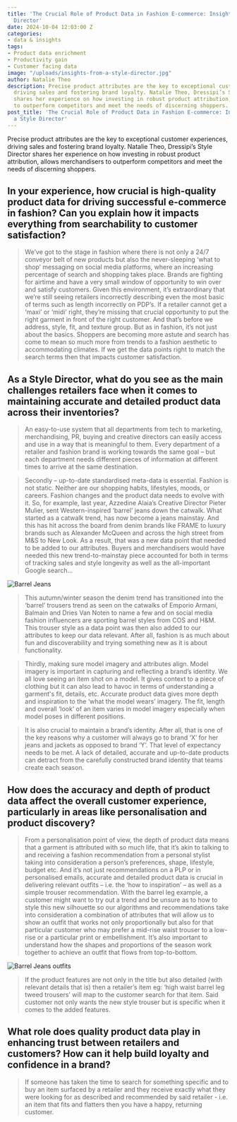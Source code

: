 ```yaml
---
title: 'The Crucial Role of Product Data in Fashion E-commerce: Insights from a Style
  Director'
date: 2024-10-04 12:03:00 Z
categories:
- data & insights
tags:
- Product data enrichment
- Productivity gain
- Customer facing data
image: "/uploads/insights-from-a-style-director.jpg"
author: Natalie Theo
description: Precise product attributes are the key to exceptional customer experiences,
  driving sales and fostering brand loyalty. Natalie Theo, Dressipi’s Style Director
  shares her experience on how investing in robust product attribution, allows merchandisers
  to outperform competitors and meet the needs of discerning shoppers.
post_title: 'The Crucial Role of Product Data in Fashion E-commerce: Insights from
  a Style Director'
---
```


Precise product attributes are the key to exceptional customer experiences, driving sales and fostering brand loyalty. Natalie Theo, Dressipi’s Style Director shares her experience on how investing in robust product attribution, allows merchandisers to outperform competitors and meet the needs of discerning shoppers.

## In your experience, how crucial is high-quality product data for driving successful e-commerce in fashion? Can you explain how it impacts everything from searchability to customer satisfaction?

> We’ve got to the stage in fashion where there is not only a 24/7 conveyor belt of new products but also the never-sleeping ‘what to shop’ messaging on social media platforms, where an increasing percentage of search and shopping takes place. Brands are fighting for airtime and have a very small window of opportunity to win over and satisfy customers. Given this environment, it’s extraordinary that we’re still seeing retailers incorrectly describing even the most basic of terms such as length incorrectly on PDP’s. If a retailer cannot get a ‘maxi’ or ‘midi’ right, they’re missing that crucial opportunity to put the right garment in front of the right customer. And that’s before we address, style, fit, and texture group. But as in fashion, it’s not just about the basics. Shoppers are becoming more astute and search has come to mean so much more from trends to a fashion aesthetic to accommodating climates.  If we get the data points right to match the search terms then that impacts customer satisfaction.

## As a Style Director, what do you see as the main challenges retailers face when it comes to maintaining accurate and detailed product data across their inventories?

> An easy-to-use system that all departments from tech to marketing, merchandising, PR, buying and creative directors can easily access and use in a way that is meaningful to them. Every department of a retailer and fashion brand is working towards the same goal – but each department needs different pieces of information at different times to arrive at the same destination.

> Secondly – up-to-date standardised meta-data is essential. Fashion is not static. Neither are our shopping habits, lifestyles, moods, or careers. Fashion changes and the product data needs to evolve with it. So, for example, last year, Azzedine Alaia’s Creative Director Pieter Mulier, sent Western-inspired ‘barrel’ jeans down the catwalk. What started as a catwalk trend, has now become a jeans mainstay. And this has hit across the board from denim brands like FRAME to luxury brands such as Alexander McQueen and across the high street from M&S to New Look. As a result, that was a new data point that needed to be added to our attributes. Buyers and merchandisers would have needed this new trend-to-mainstay piece accounted for both in terms of tracking sales and style longevity as well as the all-important Google search...

![Barrel Jeans](/uploads/insights-from-a-style-director.jpg)

> This autumn/winter season the denim trend has transitioned into the ‘barrel’ trousers trend as seen on the catwalks of Emporio Armani, Balmain and Dries Van Noten to name a few and on social media fashion influencers are sporting barrel styles from COS and H&M. This trouser style as a data point was then also added to our attributes to keep our data relevant. After all, fashion is as much about fun and discoverability and trying something new as it is about functionality. 

> Thirdly, making sure model imagery and attributes align.  Model imagery is important in capturing and reflecting a brand’s identity. We all love seeing an item shot on a model. It gives context to a piece of clothing but it can also lead to havoc in terms of understanding a garment's fit, details, etc. Accurate product data gives more depth and inspiration to the  ‘what the model wears’ imagery. The fit, length and overall ‘look’ of an item varies in model imagery especially when model poses in different positions. 

> It is also crucial to maintain a brand’s identity. After all, that is one of the key reasons why a customer will always go to brand ‘X’ for her jeans and jackets as opposed to brand ‘Y’. That level of expectancy needs to be met. A lack of detailed, accurate and up-to-date products can detract from the carefully constructed brand identity that teams create each season.

## How does the accuracy and depth of product data affect the overall customer experience, particularly in areas like personalisation and product discovery?

> From a personalisation point of view, the depth of product data means that a garment is attributed with so much life, that it’s akin to talking to and receiving a fashion recommendation from a personal stylist taking into consideration a person’s preferences, shape, lifestyle, budget etc. And it’s not just recommendations on a PLP or in personalised emails, accurate and detailed product data is crucial in delivering relevant outfits – i.e. the ‘how to inspiration’ – as well as a simple trouser recommendation. With the barrel leg example, a customer might want to try out a trend and be unsure as to how to style this new silhouette so our algorithms and recommendations take into consideration a combination of attributes that will allow us to show an outfit that works not only proportionally but also for that particular customer who may prefer a mid-rise waist trouser to a low-rise or a particular print or embellishment. It’s also important to understand how the shapes and proportions of the season work together to achieve an outfit that flows from top-to-bottom.

![Barrel Jeans outfits](/uploads/insights-from-a-style-director-outfits.jpg)

> If the product features are not only in the title but also detailed (with relevant details that is) then a retailer’s item eg:  ‘high waist barrel leg tweed trousers’ will map to the customer search for that item. Said customer not only wants the new style trouser but is specific when it comes to the added features.

## What role does quality product data play in enhancing trust between retailers and customers? How can it help build loyalty and confidence in a brand?

> If someone has taken the time to search for something specific and to buy an item surfaced by a retailer and they receive exactly what they were looking for as described and recommended by said retailer - i.e. an item that fits and flatters then you have a happy, returning customer.
